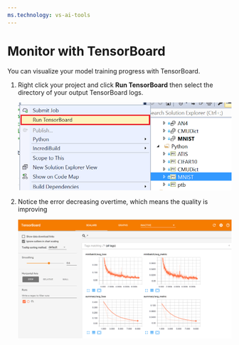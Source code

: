 ```yaml
---
ms.technology: vs-ai-tools
---
```

# Monitor with TensorBoard

You can visualize your model training progress with TensorBoard.

1. Right click your project and click **Run TensorBoard** then select the directory of your output TensorBoard logs.

    ![run tensorboard](media\monitor-tensorboard\run-tensorboard.png)

1. Notice the error decreasing overtime, which means the quality is improving

    ![run tensorboard](media\monitor-tensorboard\tensorboard.png)